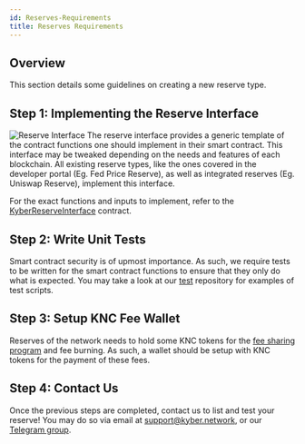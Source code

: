```yaml
---
id: Reserves-Requirements
title: Reserves Requirements
---
```

## Overview
This section details some guidelines on creating a new reserve type.

## Step 1: Implementing the Reserve Interface
![Reserve Interface](/uploads/reserveinterface.png "Reserve Interface")
The reserve interface provides a generic template of the contract functions one should implement in their smart contract. This interface may be tweaked depending on the needs and features of each blockchain. All existing reserve types, like the ones covered in the developer portal (Eg. Fed Price Reserve), as well as integrated reserves (Eg. Uniswap Reserve), implement this interface.

For the exact functions and inputs to implement, refer to the [KyberReserveInterface](References-KyberReserveInterface.md) contract.

## Step 2: Write Unit Tests
Smart contract security is of upmost importance. As such, we require tests to be written for the smart contract functions to ensure that they only do what is expected. You may take a look at our [test](https://github.com/KyberNetwork/smart-contracts/tree/master/test) repository for examples of test scripts.

## Step 3: Setup KNC Fee Wallet
Reserves of the network needs to hold some KNC tokens for the [fee sharing program](integrations-feesharing.md#fee-example) and fee burning. As such, a wallet should be setup with KNC tokens for the payment of these fees.

## Step 4: Contact Us
Once the previous steps are completed, contact us to list and test your reserve! You may do so via email at support@kyber.network, or our [Telegram group](https://t.me/kyberdeveloper).
